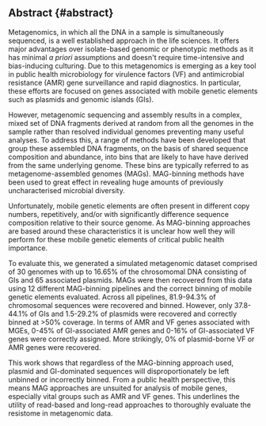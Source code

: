 ## Abstract {#abstract}

Metagenomics, in which all the DNA in a sample is simultaneously sequenced, is a well established approach in the life sciences.
It offers major advantages over isolate-based genomic or phenotypic methods as it has minimal _a priori_ assumptions and doesn't require time-intensive and bias-inducing culturing. 
Due to this metagenomics is emerging as a key tool in public health microbiology for virulence factors (VF) and antimicrobial resistance (AMR) gene surveillance and rapid diagnostics.
In particular, these efforts are focused on genes associated with mobile genetic elements such as plasmids and genomic islands (GIs).


However, metagenomic sequencing and assembly results in a complex, mixed set of DNA fragments derived at random from all the genomes in the sample rather than resolved individual genomes preventing many useful analyses.
To address this, a range of methods have been developed that group these assembled DNA fragments, on the basis of shared sequence composition and abundance, into bins that are likely to have have derived from the same underlying genome.
These bins are typically referred to as metagenome-assembled genomes (MAGs).
MAG-binning methods have been used to great effect in revealing huge amounts of previously uncharacterised microbial diversity.


Unfortunately, mobile genetic elements are often present in different copy numbers, repetitively, and/or with significantly difference sequence composition relative to their source genome.
As MAG-binning approaches are based around these characteristics it is unclear how well they will perform for these mobile genetic elements of critical public health importance.


To evaluate this, we generated a simulated metagenomic dataset comprised of 30 genomes with up to 16.65% of the chrosomomal DNA consisting of GIs and 65 associated plasmids. 
MAGs were then recovered from this data using 12 different MAG-binning pipelines and the correct binning of mobile genetic elements evaluated.
Across all pipelines, 81.9-94.3% of chromosomal sequences were recovered and binned. 
However, only 37.8-44.1% of GIs and 1.5-29.2% of plasmids were recovered and correctly binned at >50% coverage. 
In terms of AMR and VF genes associated with MGEs, 0-45% of GI-associated AMR genes and 0-16% of GI-associated VF genes were correctly assigned. 
More strikingly, 0% of plasmid-borne VF or AMR genes were recovered.


This work shows that regardless of the MAG-binning approach used, plasmid and GI-dominated sequences will disproportionately be left unbinned or incorrectly binned. 
From a public health perspective, this means MAG approaches are unsuited for analysis of mobile genes, especially vital groups such as AMR and VF genes. 
This underlines the utility of read-based and long-read approaches to thoroughly evaluate the resistome in metagenomic data.
